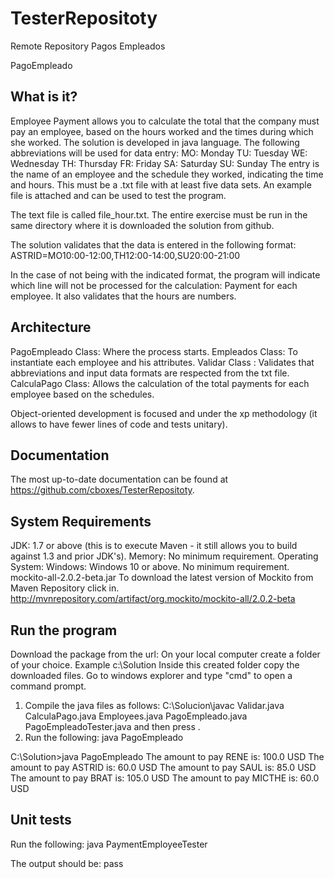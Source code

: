 # TesterRepositoty
Remote Repository Pagos Empleados

PagoEmpleado

  What is it?
  -----------

  Employee Payment allows you to calculate the total that the company must pay an employee, based on the hours
  worked and the times during which she worked. The solution is developed in java language.
  The following abbreviations will be used for data entry:
  MO: Monday
  TU: Tuesday
  WE: Wednesday
  TH: Thursday
  FR: Friday
  SA: Saturday
  SU: Sunday
  The entry is the name of an employee and the schedule they worked, indicating the time and hours. This must be a
   .txt file with at least five data sets. An example file is attached and can be used to test the program.

  The text file is called file_hour.txt. The entire exercise must be run in the same directory where it is downloaded
  the solution from github.

  The solution validates that the data is entered in the following format:
  ASTRID=MO10:00-12:00,TH12:00-14:00,SU20:00-21:00

  In the case of not being with the indicated format, the program will indicate which line will not be processed for 
  the calculation:
    Payment for each employee.
    It also validates that the hours are numbers.

   Architecture
   ------------
   PagoEmpleado Class: Where the process starts.
   Empleados Class: To instantiate each employee and his attributes.
   Validar Class : Validates that abbreviations and input data formats are respected from the txt file.
   CalculaPago Class: Allows the calculation of the total payments for each employee based on the schedules.

   Object-oriented development is focused and under the xp methodology (it allows to have fewer lines of code and tests
   unitary).

  Documentation
  -------------

  The most up-to-date documentation can be found at https://github.com/cboxes/TesterRepositoty.


  System Requirements
  -------------------

  JDK:
    1.7 or above (this is to execute Maven - it still allows you to build against 1.3
    and prior JDK's).
  Memory:
    No minimum requirement.
  Operating System:
    Windows:
      Windows 10 or above.
      No minimum requirement.
  mockito-all-2.0.2-beta.jar
    To download the latest version of Mockito from Maven Repository click in.
    http://mvnrepository.com/artifact/org.mockito/mockito-all/2.0.2-beta


   Run the program
   --------------------

   Download the package from the url:
   On your local computer create a folder of your choice. Example c:\Solution
   Inside this created folder copy the downloaded files.
   Go to windows explorer and type "cmd" to open a command prompt.
   1) Compile the java files as follows:
     C:\Solucion\javac Validar.java CalculaPago.java Employees.java PagoEmpleado.java PagoEmpleadoTester.java
     and then press <Enter>.
   2) Run the following:
      java PagoEmpleado

   C:\Solution>java PagoEmpleado
   The amount to pay RENE is: 100.0 USD
   The amount to pay ASTRID is: 60.0 USD
   The amount to pay SAUL is: 85.0 USD
   The amount to pay BRAT is: 105.0 USD
   The amount to pay MICTHE is: 60.0 USD

   Unit tests
   -----------------

   Run the following:
      java PaymentEmployeeTester

   The output should be:
                       pass
